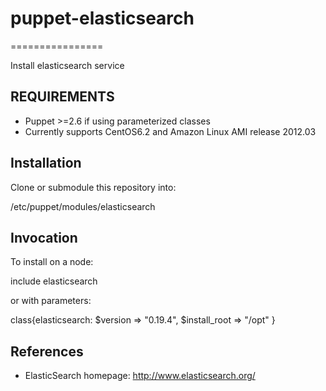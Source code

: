 # puppet-elasticsearch
================

Install elasticsearch service

## REQUIREMENTS

* Puppet >=2.6 if using parameterized classes
* Currently supports CentOS6.2 and Amazon Linux AMI release 2012.03  

## Installation

Clone or submodule this repository into:

/etc/puppet/modules/elasticsearch

## Invocation

To install on a node:

include elasticsearch

or with parameters:

class{elasticsearch:
    $version => "0.19.4",
    $install_root => "/opt"
}

## References

* ElasticSearch homepage: http://www.elasticsearch.org/
